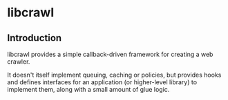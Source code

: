 # libcrawl

## Introduction

libcrawl provides a simple callback-driven framework for creating a web
crawler.

It doesn't itself implement queuing, caching or policies, but
provides hooks and defines interfaces for an application
(or higher-level library) to implement them, along with a
small amount of glue logic.
